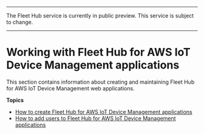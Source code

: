 --------

 The Fleet Hub service is currently in public preview\. This service is subject to change\.

--------

# Working with Fleet Hub for AWS IoT Device Management applications<a name="aws-iot-monitor-admin-work-with-apps"></a>

This section contains information about creating and maintaining Fleet Hub for AWS IoT Device Management web applications\.

**Topics**
+ [How to create Fleet Hub for AWS IoT Device Management applications](aws-iot-monitor-admin-work-with-apps-create.md)
+ [How to add users to Fleet Hub for AWS IoT Device Management applications](aws-iot-monitor-admin-work-with-apps-add-users.md)